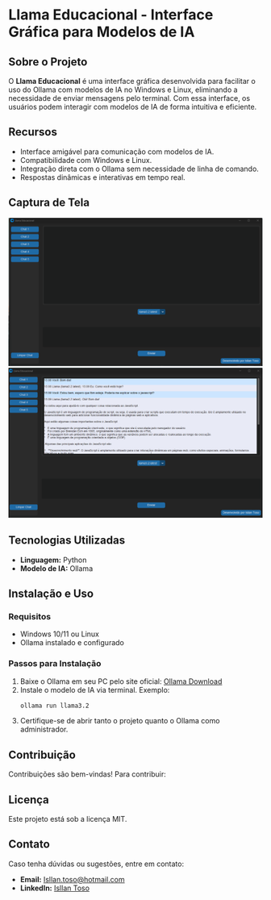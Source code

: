 # Llama Educacional - Interface Gráfica para Modelos de IA

## Sobre o Projeto
O **Llama Educacional** é uma interface gráfica desenvolvida para facilitar o uso do Ollama com modelos de IA no Windows e Linux, eliminando a necessidade de enviar mensagens pelo terminal. Com essa interface, os usuários podem interagir com modelos de IA de forma intuitiva e eficiente.

## Recursos
- Interface amigável para comunicação com modelos de IA.
- Compatibilidade com Windows e Linux.
- Integração direta com o Ollama sem necessidade de linha de comando.
- Respostas dinâmicas e interativas em tempo real.

## Captura de Tela
![Interface do Llama Educacional_1](Img/Interface_1.png)
![Interface do Llama Educacional_2](Img/Interface_2.png)

## Tecnologias Utilizadas
- **Linguagem:** Python
- **Modelo de IA:** Ollama

## Instalação e Uso
### Requisitos
- Windows 10/11 ou Linux
- Ollama instalado e configurado

### Passos para Instalação
1. Baixe o Ollama em seu PC pelo site oficial: [Ollama Download](https://ollama.com/download)
2. Instale o modelo de IA via terminal. Exemplo:
   ```bash
   ollama run llama3.2
   ```
3. Certifique-se de abrir tanto o projeto quanto o Ollama como administrador.

## Contribuição
Contribuições são bem-vindas! Para contribuir:

## Licença
Este projeto está sob a licença MIT.

## Contato
Caso tenha dúvidas ou sugestões, entre em contato:
- **Email:** Isllan.toso@hotmail.com
- **LinkedIn:** [Isllan Toso](https://www.linkedin.com/in/isllantoso/)

